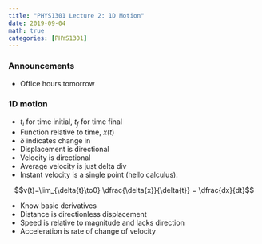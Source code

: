 ```yaml
---
title: "PHYS1301 Lecture 2: 1D Motion"
date: 2019-09-04
math: true
categories: [PHYS1301]
---
```


### Announcements

- Office hours tomorrow

### 1D motion

- $t_i$ for time initial, $t_f$ for time final
- Function relative to time, $x(t)$
- $\delta$ indicates change in
- Displacement is directional
- Velocity is directional
- Average velocity is just delta div
- Instant velocity is a single point (hello calculus):

$$v(t)=\lim_{\delta{t}\to0} \dfrac{\delta{x}}{\delta{t}} = \dfrac{dx}{dt}$$

- Know basic derivatives
- Distance is directionless displacement
- Speed is relative to magnitude and lacks direction
- Acceleration is rate of change of velocity



